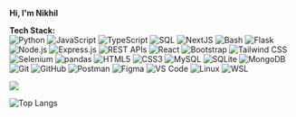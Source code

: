 **Hi, I'm Nikhil**  


 **Tech Stack:**  
![Python](https://img.shields.io/badge/Python-3776AB?style=flat&logo=python&logoColor=white)   ![JavaScript](https://img.shields.io/badge/JavaScript-F7DF1E?style=flat&logo=javascript&logoColor=black)  ![TypeScript](https://shields.io/badge/TypeScript-3178C6?logo=TypeScript&logoColor=FFF&style=flat-square)   ![SQL](https://img.shields.io/badge/SQL-4479A1?style=flat&logo=mysql&logoColor=white)  ![NextJS](https://img.shields.io/badge/next.js-000000?style=flat&logo=nextdotjs&logoColor=white)  ![Bash](https://img.shields.io/badge/Bash-4EAA25?style=flat&logo=gnu-bash&logoColor=white)   ![Flask](https://img.shields.io/badge/Flask-000000?style=flat&logo=flask&logoColor=white)   ![Node.js](https://img.shields.io/badge/Node.js-339933?style=flat&logo=node.js&logoColor=white)   ![Express.js](https://img.shields.io/badge/Express.js-000000?style=flat&logo=express&logoColor=white)   ![REST APIs](https://img.shields.io/badge/REST-02569B?style=flat&logo=rest-api&logoColor=white)   ![React](https://img.shields.io/badge/React-61DAFB?style=flat&logo=react&logoColor=black)   ![Bootstrap](https://img.shields.io/badge/Bootstrap-563D7C?style=flat&logo=bootstrap&logoColor=white)   ![Tailwind CSS](https://img.shields.io/badge/TailwindCSS-38B2AC?style=flat&logo=tailwind-css&logoColor=white)  ![Selenium](https://img.shields.io/badge/Selenium-43B02A?style=flat&logo=selenium&logoColor=white) ![pandas](https://img.shields.io/badge/pandas-150458?style=flat&logo=pandas&logoColor=white) ![HTML5](https://img.shields.io/badge/HTML5-E34F26?style=flat&logo=html5&logoColor=white)   ![CSS3](https://img.shields.io/badge/CSS3-1572B6?style=flat&logo=css3&logoColor=white)   ![MySQL](https://img.shields.io/badge/MySQL-4479A1?style=flat&logo=mysql&logoColor=white)   ![SQLite](https://img.shields.io/badge/SQLite-003B57?style=flat&logo=sqlite&logoColor=white)   ![MongoDB](https://img.shields.io/badge/MongoDB-47A248?style=flat&logo=mongodb&logoColor=white)   ![Git](https://img.shields.io/badge/Git-F05032?style=flat&logo=git&logoColor=white)   ![GitHub](https://img.shields.io/badge/GitHub-181717?style=flat&logo=github&logoColor=white)   ![Postman](https://img.shields.io/badge/Postman-FF6C37?style=flat&logo=postman&logoColor=white)   ![Figma](https://img.shields.io/badge/Figma-F24E1E?style=flat&logo=figma&logoColor=white)   ![VS Code](https://img.shields.io/badge/VS%20Code-007ACC?style=flat&logo=visual-studio-code&logoColor=white)   ![Linux](https://img.shields.io/badge/Linux-FCC624?style=flat&logo=linux&logoColor=black)   ![WSL](https://img.shields.io/badge/WSL-4D4D4D?style=flat&logo=windows-terminal&logoColor=white)  





<img src="https://nirzak-streak-stats.vercel.app/?user=nikhil-np&theme=github_dark&hide_border=true"><br>


![Top Langs](https://github-readme-stats.vercel.app/api/top-langs/?username=nikhil-np&layout=compact&color=black)


